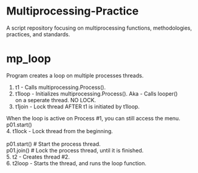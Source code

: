 # Multiprocessing-Practice

A script repository focusing on multiprocessing functions, methodologies,<br>
practices, and standards.

<h1>mp_loop</h1>

Program creates a loop on multiple processes threads.<br>
1. t1 - Calls multiprocessing.Process().
2. t1loop - Initializes multiprocessing.Process(). Aka - Calls looper()<br>
   on a seperate thread. NO LOCK.
3. t1join - Lock thread AFTER t1 is initiated by t1loop. 

When the loop is active on Process #1, you can still access the menu.<br>
p01.start()<br>
4. t1lock - Lock thread from the beginning.<br>
<br>
p01.start() # Start the process thread.<br>
p01.join()  # Lock the process thread, until it is finished.<br>
5. t2 - Creates thread #2.<br>
6. t2loop - Starts the thread, and runs the loop function.

